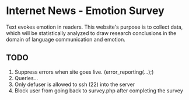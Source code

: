 # Internet News - Emotion Survey

Text evokes emotion in readers. This website's purpose is to collect data, which will be statistically analyzed to draw research conclusions in the domain of language communication and emotion.


## TODO

1. Suppress errors when site goes live. (error_reporting(...);)
2. Queries...
3. Only defuser is allowed to ssh (22) into the server
4. Block user from going back to survey.php after completing the survey